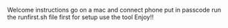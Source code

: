 Welcome 
instructions go on a mac and connect phone
put in passcode
run the runfirst.sh file first for setup
use the tool
Enjoy!!
